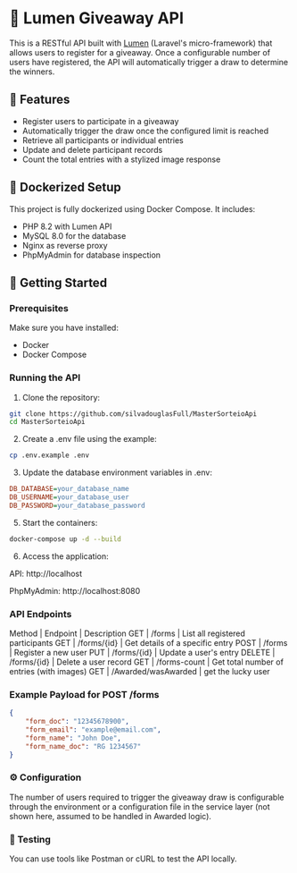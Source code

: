 # 🎁 Lumen Giveaway API

This is a RESTful API built with [Lumen](https://lumen.laravel.com/) (Laravel's micro-framework) that allows users to register for a giveaway. Once a configurable number of users have registered, the API will automatically trigger a draw to determine the winners.

## 📌 Features

-   Register users to participate in a giveaway
-   Automatically trigger the draw once the configured limit is reached
-   Retrieve all participants or individual entries
-   Update and delete participant records
-   Count the total entries with a stylized image response

## 🐳 Dockerized Setup

This project is fully dockerized using Docker Compose. It includes:

-   PHP 8.2 with Lumen API
-   MySQL 8.0 for the database
-   Nginx as reverse proxy
-   PhpMyAdmin for database inspection

## 🚀 Getting Started

### Prerequisites

Make sure you have installed:

-   Docker
-   Docker Compose

### Running the API

1. Clone the repository:

```bash
git clone https://github.com/silvadouglasFull/MasterSorteioApi
cd MasterSorteioApi
```

2. Create a .env file using the example:

```bash
cp .env.example .env
```

3. Update the database environment variables in .env:

```ini
DB_DATABASE=your_database_name
DB_USERNAME=your_database_user
DB_PASSWORD=your_database_password
```

5. Start the containers:

```bash
docker-compose up -d --build
```

6. Access the application:

API: http://localhost

PhpMyAdmin: http://localhost:8080

### API Endpoints

Method | Endpoint | Description
GET | /forms | List all registered participants
GET | /forms/{id} | Get details of a specific entry
POST | /forms | Register a new user
PUT | /forms/{id} | Update a user's entry
DELETE | /forms/{id} | Delete a user record
GET | /forms-count | Get total number of entries (with images)
GET | /Awarded/wasAwarded | get the lucky user

### Example Payload for POST /forms

```json
{
    "form_doc": "12345678900",
    "form_email": "example@email.com",
    "form_name": "John Doe",
    "form_name_doc": "RG 1234567"
}
```

### ⚙️ Configuration

The number of users required to trigger the giveaway draw is configurable through the environment or a configuration file in the service layer (not shown here, assumed to be handled in Awarded logic).

### 🧪 Testing

You can use tools like Postman or cURL to test the API locally.

